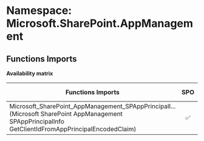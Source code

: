 # Namespace: Microsoft.SharePoint.AppManagement

## Functions Imports

**Availability matrix**

Functions Imports | SPO | SP 2019 | SP 2016 | SP 2013
----------|:---:|:-------:|:-------:|:-------
<span title="Microsoft_SharePoint_AppManagement_SPAppPrincipalInfo_GetClientIdFromAppPrincipalEncodedClaim">Microsoft_SharePoint_AppManagement_SPAppPrincipalI...</span> (Microsoft SharePoint AppManagement SPAppPrincipalInfo GetClientIdFromAppPrincipalEncodedClaim) | ✅ | ❌ | ❌ | ❌
